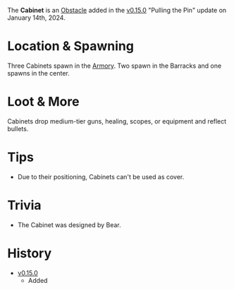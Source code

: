 The **Cabinet** is an [Obstacle](/obstacles) added in the [v0.15.0](https://github.com/HasangerGames/suroi/releases/tag/v0.15.0) "Pulling the Pin" update on January 14th, 2024.

# Location & Spawning

Three Cabinets spawn in the [Armory](/buildings/armory). Two spawn in the Barracks and one spawns in the center.

# Loot & More

Cabinets drop medium-tier guns, healing, scopes, or equipment and reflect bullets.

# Tips

- Due to their positioning, Cabinets can't be used as cover.


# Trivia

- The Cabinet was designed by Bear.

# History

- [v0.15.0](https://github.com/HasangerGames/suroi/releases/tag/v0.15.0)
  - Added